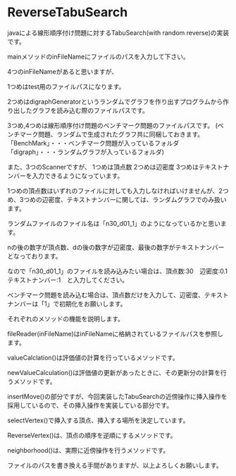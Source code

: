 # ReverseTabuSearch

javaによる線形順序付け問題に対するTabuSearch(with random reverse)の実装です。

mainメソッドのinFileNameにファイルのパスを入力して下さい。

4つのinFileNameがあると思いますが、

1つめはtest用のファイルパスになります。

2つめはdigraphGeneratorというランダムでグラフを作り出すプログラムから作り出したグラフを読み込む際のファイルパスです。

3つめ,4つめは線形順序付け問題のベンチマーク問題のファイルパスです。
(ベンチマーク問題、ランダムで生成されたグラフ共に同梱しておきます。
「BenchMark」・・・ベンチマーク問題が入っているフォルダ　　「digraph」・・・ランダムグラフが入っているフォルダ)


また、3つのScannerですが、
1つめは頂点数
2つめは辺密度
3つめはテキストナンバーを入力できるようになっています。

1つめの頂点数はいずれのファイルに対しても入力しなければいけませんが、2つめ、3つめの辺密度、テキストナンバーに関しては、ランダムグラフでのみ扱います。

ランダムファイルのファイル名は「n30_d01_1」のようになっているかと思います。

nの後の数字が頂点数、dの後の数字が辺密度、最後の数字がテキストナンバーとなっております。

なので「n30_d01_1」のファイルを読み込みたい場合は、頂点数:30　辺密度:0.1　テキストナンバー:1　と入力してください。

ベンチマーク問題を読み込む場合は、頂点数だけを入力して、辺密度、テキストナンバーは「1」で初期化をお願いします。


それぞれのメソッドの機能を説明します。

fileReader(inFileName)はinFileNameに格納されているファイルパスを参照します。

valueCalclation()は評価値の計算を行っているメソッドです。

newValueCalculation()は評価値の更新があったときに、その更新分の計算を行うメソッドです。

insertMove()の部分ですが、今回実装したTabuSearchの近傍操作に挿入操作を採用しているので、その挿入操作を実装している部分です。

selectVertex()で挿入する頂点、挿入する場所を決定しています。

ReverseVertex()は、頂点の順序を逆順にするメソッドです。

neighborhood()は、実際に近傍操作を行うメソッドです。



ファイルのパスを書き換える手間がありますが、以上よろしくお願いします。
